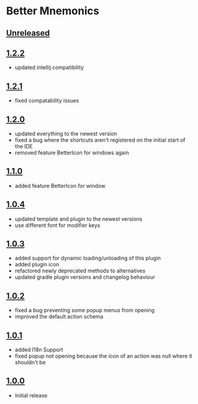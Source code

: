 <!-- Keep a Changelog guide -> https://keepachangelog.com -->

# Better Mnemonics

## [Unreleased]

## [1.2.2]

- updated intellij compatibility

## [1.2.1]

- fixed compatability issues

## [1.2.0]

- updated everything to the newest version
- fixed a bug where the shortcuts aren't registered on the initial start of the IDE
- removed feature BetterIcon for windows again

## [1.1.0]

- added feature BetterIcon for window

## [1.0.4]

- updated template and plugin to the newest versions
- use different font for modifier keys

## [1.0.3]

- added support for dynamic loading/unloading of this plugin
- added plugin icon
- refactored newly deprecated methods to alternatives
- updated gradle plugin versions and changelog behaviour

## [1.0.2]

- fixed a bug preventing some popup menus from opening
- improved the default action schema

## [1.0.1]

- added I18n Support
- fixed popup not opening because the icon of an action was null where it shouldn't be

## [1.0.0]

- Initial release

[Unreleased]: https://github.com/markusmo3/better-mnemonics/compare/v1.2.2...HEAD
[1.2.2]: https://github.com/markusmo3/better-mnemonics/compare/v1.2.1...v1.2.2
[1.2.1]: https://github.com/markusmo3/better-mnemonics/compare/v1.2.0...v1.2.1
[1.2.0]: https://github.com/markusmo3/better-mnemonics/compare/v1.1.0...v1.2.0
[1.1.0]: https://github.com/markusmo3/better-mnemonics/compare/v1.0.4...v1.1.0
[1.0.4]: https://github.com/markusmo3/better-mnemonics/compare/v1.0.3...v1.0.4
[1.0.3]: https://github.com/markusmo3/better-mnemonics/compare/v1.0.2...v1.0.3
[1.0.2]: https://github.com/markusmo3/better-mnemonics/compare/v1.0.1...v1.0.2
[1.0.1]: https://github.com/markusmo3/better-mnemonics/compare/v1.0.0...v1.0.1
[1.0.0]: https://github.com/markusmo3/better-mnemonics/commits/v1.0.0
